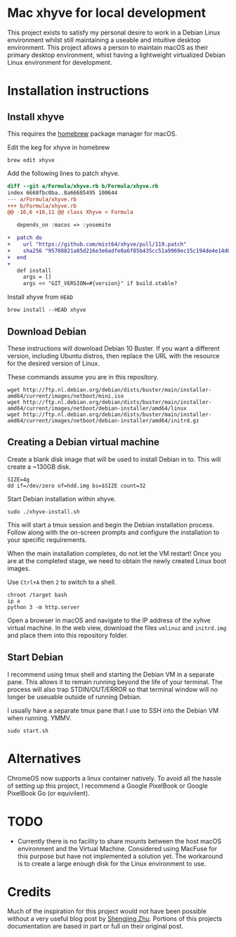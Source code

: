 # Mac xhyve for local development

This project exists to satisfy my personal desire to work in a Debian Linux environment whilst still maintaining a useable and intuitive desktop environment. This project allows a person to maintain macOS as their primary desktop environment, whist having a lightweight virtualized Debian Linux environment for development.

# Installation instructions

## Install xhyve

This requires the [homebrew](https://brew.sh/) package manager for macOS.

Edit the keg for xhyve in homebrew

```
brew edit xhyve
```

Add the following lines to patch xhyve.

```patch
diff --git a/Formula/xhyve.rb b/Formula/xhyve.rb
index 6668fbc0ba..8a66685495 100644
--- a/Formula/xhyve.rb
+++ b/Formula/xhyve.rb
@@ -16,6 +16,11 @@ class Xhyve < Formula

   depends_on :macos => :yosemite

+  patch do
+    url "https://github.com/mist64/xhyve/pull/119.patch"
+    sha256 "95708821a85d216e3e6adfe0a6f85b435cc51a9969ec15c194de4e14d0ac45b3"
+  end
+
   def install
     args = []
     args << "GIT_VERSION=#{version}" if build.stable?
```

Install xhyve from `HEAD`

```
brew install --HEAD xhyve
```

## Download Debian

These instructions will download Debian 10 Buster. If you want a different version, including Ubuntu distros, then replace the URL with the resource for the desired version of Linux.

These commands assume you are in this repository.

```
wget http://ftp.nl.debian.org/debian/dists/buster/main/installer-amd64/current/images/netboot/mini.iso
wget http://ftp.nl.debian.org/debian/dists/buster/main/installer-amd64/current/images/netboot/debian-installer/amd64/linux
wget http://ftp.nl.debian.org/debian/dists/buster/main/installer-amd64/current/images/netboot/debian-installer/amd64/initrd.gz
```

## Creating a Debian virtual machine

Create a blank disk image that will be used to install Debian in to. This will create a ~130GB disk.

```
SIZE=4g
dd if=/dev/zero of=hdd.img bs=$SIZE count=32
```

Start Debian installation within xhyve.

```
sudo ./xhyve-install.sh
```

This will start a tmux session and begin the Debian installation process. Follow along with the on-screen prompts and configure the installation to your specific requirements.

When the main installation completes, do not let the VM restart! Once you are at the completed stage, we need to obtain the newly created Linux boot images.

Use `Ctrl+A` then `2` to switch to a shell.

```
chroot /target bash
ip a
python 3 -m http.server
```

Open a browser in macOS and navigate to the IP address of the xyhve virtual machine. In the web view, download the files `vmlinuz` and `initrd.img` and place them into this repository folder.

## Start Debian

I recommend using tmux shell and starting the Debian VM in a separate pane. This allows it to remain running beyond the life of your terminal. The process will also trap STDIN/OUT/ERROR so that terminal window will no longer be useuable outside of running Debian.

I usually have a separate tmux pane that I use to SSH into the Debian VM when running. YMMV.

```
sudo start.sh
```

# Alternatives

ChromeOS now supports a linux container natively. To avoid all the hassle of setting up this project, I recommend a Google PixelBook or Google PixelBook Go (or equivilent).

# TODO

- Currently there is no facility to share mounts between the host macOS environment and the Virtual Machine. Considered using MacFuse for this purpose but have not implemented a solution yet. The workaround is to create a large enough disk for the Linux environment to use.

# Credits

Much of the inspiration for this project would not have been possible without a very useful blog post by [Shengjing Zhu](https://zhsj.me/blog/view/xhyve-install-debian). Portions of this projects documentation are based in part or full on their original post.
